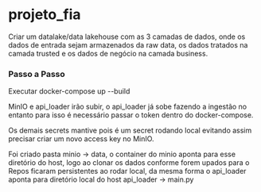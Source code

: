 # projeto_fia

Criar um datalake/data lakehouse com as 3 camadas de dados, onde os dados de entrada sejam armazenados da raw data, os dados tratados na camada trusted e os dados de negócio na camada business.


### Passo a Passo

Executar docker-compose up --build

MinIO e api_loader irão subir, o api_loader já sobe fazendo a ingestão no entanto para isso é necessário passar o token dentro do docker-compose.

Os demais secrets mantive pois é um secret rodando local evitando assim precisar criar um novo access key no MinIO.

Foi criado pasta minio -> data, o container do minio aponta para esse diretório do host, logo ao clonar os dados conforme forem upados para o Repos ficaram persistentes ao rodar local, da mesma forma o api_loader aponta para diretório local do host api_loader -> main.py
